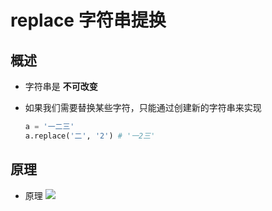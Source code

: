 # replace 字符串提换

## 概述

+ 字符串是 **不可改变**

+ 如果我们需要替换某些字符，只能通过创建新的字符串来实现

  ```py
  a = '一二三'
  a.replace('二', '2') # '一2三'
  ```

## 原理

+ 原理
![](./../images/字符串替换.png)
